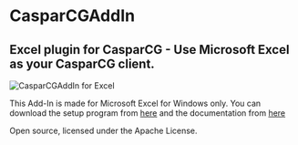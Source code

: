# CasparCGAddIn
## Excel plugin for CasparCG - Use Microsoft Excel as your CasparCG client.
![CasparCGAddIn for Excel](https://user-images.githubusercontent.com/6048776/77230146-7923ad80-6b92-11ea-95d5-9e09828a8961.png)

This Add-In is made for Microsoft Excel for Windows only.
You can download the setup program from [here][1] and the documentation from [here][2]

Open source, licensed under the Apache License.

[1]: https://www.dropbox.com/s/70aqqvi7n96osbx/CasparCGAddIn_Setup.exe?dl=0 "Installer for MS Excel"
[2]: https://www.dropbox.com/s/zm2xc2ulyfrysf8/CasparCG_AddIn.pdf?dl=0 "Documentation"
